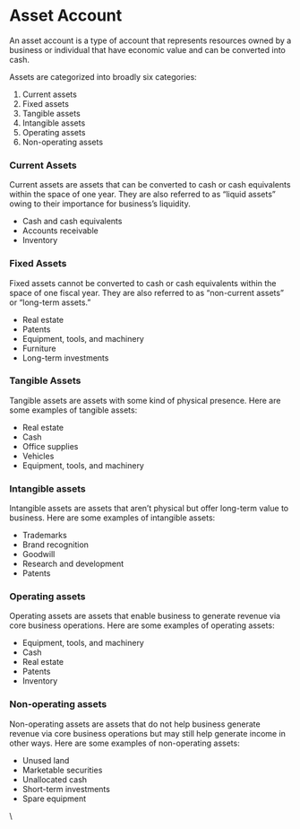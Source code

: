 # Asset Account

An asset account is a type of account that represents resources owned by a business or individual that have economic value and can be converted into cash.



Assets are categorized into broadly six categories:

1. Current assets&#x20;
2. Fixed assets
3. Tangible assets
4. Intangible assets
5. Operating assets
6. Non-operating assets

### Current Assets

Current assets are assets that can be converted to cash or cash equivalents within the space of one year. They are also referred to as “liquid assets” owing to their importance for business’s liquidity.

* Cash and cash equivalents
* Accounts receivable
* Inventory



### Fixed Assets

Fixed assets cannot be converted to cash or cash equivalents within the space of one fiscal year. They are also referred to as “non-current assets” or “long-term assets.”

* Real estate
* Patents
* Equipment, tools, and machinery
* Furniture
* Long-term investments

### Tangible Assets <a href="#tangible-assets" id="tangible-assets"></a>

Tangible assets are assets with some kind of physical presence. Here are some examples of tangible assets:

* Real estate
* Cash
* Office supplies
* Vehicles
* Equipment, tools, and machinery



### Intangible assets <a href="#tangible-assets" id="tangible-assets"></a>

Intangible assets are assets that aren’t physical but offer long-term value to business. Here are some examples of intangible assets:

* Trademarks
* Brand recognition
* Goodwill
* Research and development
* Patents



### Operating assets <a href="#operating-assets" id="operating-assets"></a>

Operating assets are assets that enable business to generate revenue via core business operations. Here are some examples of operating assets:

* Equipment, tools, and machinery
* Cash
* Real estate
* Patents
* Inventory

### Non-operating assets <a href="#non-operating-assets" id="non-operating-assets"></a>

Non-operating assets are assets that do not help business generate revenue via core business operations but may still help generate income in other ways. Here are some examples of non-operating assets:

* Unused land
* Marketable securities
* Unallocated cash
* Short-term investments
* Spare equipment

\

